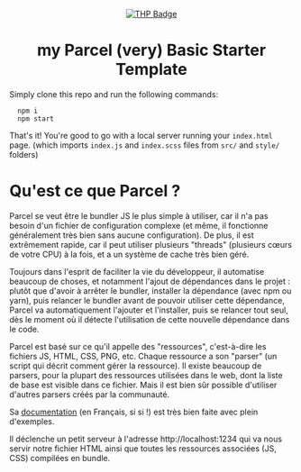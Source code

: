 <div align="center">

[![THP Badge](https://github.com/0xKubitus/Usefull-Stuff-for-README/blob/main/assets/mkdwn-badges/the-hacking-project.svg
)](https://www.thehackingproject.org/)

# my Parcel (very) Basic Starter Template
  
</div>

Simply clone this repo and run the following commands:
```
  npm i
  npm start
```
That's it!
You're good to go with a local server running your `index.html` page.
(which imports `index.js` and `index.scss` files from `src/` and `style/` folders)

# Qu'est ce que Parcel ?

Parcel se veut être le bundler JS le plus simple à utiliser, car il n'a pas besoin d'un fichier de configuration complexe (et même, il fonctionne généralement très bien sans aucune configuration). De plus, il est extrêmement rapide, car il peut utiliser plusieurs "threads" (plusieurs cœurs de votre CPU) à la fois, et a un système de cache très bien géré.

Toujours dans l'esprit de faciliter la vie du développeur, il automatise beaucoup de choses, et notamment l'ajout de dépendances dans le projet : plutôt que d'avoir à arrêter le bundler, installer la dépendance (avec npm ou yarn), puis relancer le bundler avant de pouvoir utiliser cette dépendance, Parcel va automatiquement l'ajouter et l'installer, puis se relancer tout seul, dès le moment où il détecte l'utilisation de cette nouvelle dépendance dans le code.

Parcel est basé sur ce qu'il appelle des "ressources", c'est-à-dire les fichiers JS, HTML, CSS, PNG, etc. Chaque ressource a son "parser" (un script qui décrit comment gérer la ressource). Il existe beaucoup de parsers, pour la plupart des ressources utilisées dans le web, dont la liste de base est visible dans ce fichier. Mais il est bien sûr possible d'utiliser d'autres parsers créés par la communauté.

Sa <a href="https://fr.parceljs.org/getting_started.html">documentation</a> (en Français, si si !) est très bien faite avec plein d'exemples.

Il déclenche un petit serveur à l'adresse http://localhost:1234 qui va nous servir notre fichier HTML ainsi que toutes les ressources associées (JS, CSS) compilées en bundle.
